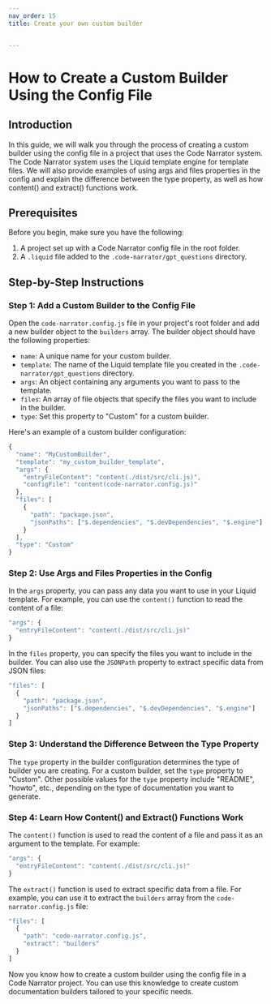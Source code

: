 ```yaml
---
nav_order: 15
title: Create your own custom builder


---
```


# How to Create a Custom Builder Using the Config File

## Introduction

In this guide, we will walk you through the process of creating a custom builder using the config file in a project that uses the Code Narrator system. The Code Narrator system uses the Liquid template engine for template files. We will also provide examples of using args and files properties in the config and explain the difference between the type property, as well as how content() and extract() functions work.

## Prerequisites

Before you begin, make sure you have the following:

1. A project set up with a Code Narrator config file in the root folder.
2. A `.liquid` file added to the `.code-narrator/gpt_questions` directory.

## Step-by-Step Instructions

### Step 1: Add a Custom Builder to the Config File

Open the `code-narrator.config.js` file in your project's root folder and add a new builder object to the `builders` array. The builder object should have the following properties:

- `name`: A unique name for your custom builder.
- `template`: The name of the Liquid template file you created in the `.code-narrator/gpt_questions` directory.
- `args`: An object containing any arguments you want to pass to the template.
- `files`: An array of file objects that specify the files you want to include in the builder.
- `type`: Set this property to "Custom" for a custom builder.

Here's an example of a custom builder configuration:

```javascript
{
  "name": "MyCustomBuilder",
  "template": "my_custom_builder_template",
  "args": {
    "entryFileContent": "content(./dist/src/cli.js)",
    "configFile": "content(code-narrator.config.js)"
  },
  "files": [
    {
      "path": "package.json",
      "jsonPaths": ["$.dependencies", "$.devDependencies", "$.engine"]
    }
  ],
  "type": "Custom"
}
```

### Step 2: Use Args and Files Properties in the Config

In the `args` property, you can pass any data you want to use in your Liquid template. For example, you can use the `content()` function to read the content of a file:

```javascript
"args": {
  "entryFileContent": "content(./dist/src/cli.js)"
}
```

In the `files` property, you can specify the files you want to include in the builder. You can also use the `JSONPath` property to extract specific data from JSON files:

```javascript
"files": [
  {
    "path": "package.json",
    "jsonPaths": ["$.dependencies", "$.devDependencies", "$.engine"]
  }
]
```

### Step 3: Understand the Difference Between the Type Property

The `type` property in the builder configuration determines the type of builder you are creating. For a custom builder, set the `type` property to "Custom". Other possible values for the `type` property include "README", "howto", etc., depending on the type of documentation you want to generate.

### Step 4: Learn How Content() and Extract() Functions Work

The `content()` function is used to read the content of a file and pass it as an argument to the template. For example:

```javascript
"args": {
  "entryFileContent": "content(./dist/src/cli.js)"
}
```

The `extract()` function is used to extract specific data from a file. For example, you can use it to extract the `builders` array from the `code-narrator.config.js` file:

```javascript
"files": [
  {
    "path": "code-narrator.config.js",
    "extract": "builders"
  }
]
```

Now you know how to create a custom builder using the config file in a Code Narrator project. You can use this knowledge to create custom documentation builders tailored to your specific needs.